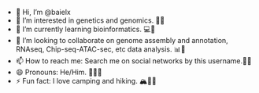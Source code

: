 - 👋 Hi, I’m @baielx
- 👀 I’m interested in genetics and genomics. 🧬🦠
- 🌱 I’m currently learning bioinformatics. 💻🔬
- 💞️ I’m looking to collaborate on genome assembly and annotation, RNAseq, Chip-seq-ATAC-sec, etc data analysis. 📊🧬
- 📫 How to reach me: Search me on social networks by this username.📲🌐
- 😄 Pronouns: He/Him.  🙋🏻‍♂️
- ⚡ Fun fact: I love camping and hiking. 🏔️🚶🏻

<!---
baielx/baielx is a ✨ special ✨ repository because its `README.md` (this file) appears on your GitHub profile.
You can click the Preview link to take a look at your changes.
--->
